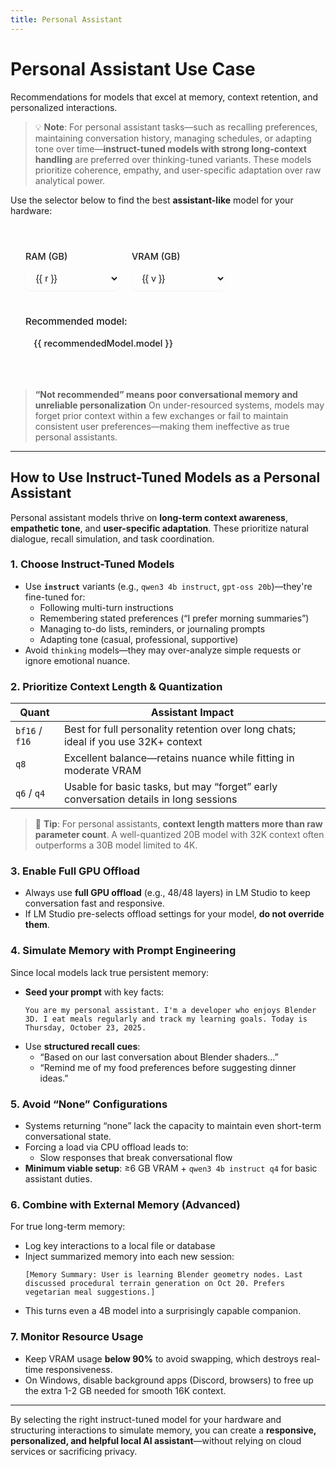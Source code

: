 ```yaml
---
title: Personal Assistant
---
```


# Personal Assistant Use Case

Recommendations for models that excel at memory, context retention, and personalized interactions.

> 💡 **Note**: For personal assistant tasks—such as recalling preferences, maintaining conversation history, managing schedules, or adapting tone over time—**instruct-tuned models with strong long-context handling** are preferred over thinking-tuned variants. These models prioritize coherence, empathy, and user-specific adaptation over raw analytical power.

Use the selector below to find the best **assistant-like** model for your hardware:


<script setup>
import { ref, computed } from 'vue'

const ram = ref(16)
const vram = ref(8)

// Define the available options
const ramOptions = [16, 32, 64, 128]
const vramOptions = [0, 4, 6, 8, 12, 16, 24, 32]

// Define your recommendation rules here - much easier to maintain!
const recommendationRules = [
  // Very high RAM (128 GB) - BF16 or high quant
  { ramMin: 128, vramMin: 32, model: "GPT OSS 120B or Qwen3 30B Instruct BF16 or Mistral Small 3.2 Q8", color: "var(--vp-c-green-2)", bg: "var(--vp-c-green-soft)" },
  { ramMin: 128, vramMin: 24, model: "GPT OSS 120B or Qwen3 30B Instruct BF16 or Mistral Small 3.2 Q6", color: "var(--vp-c-green-2)", bg: "var(--vp-c-green-soft)" },
  { ramMin: 128, vramMin: 16, model: "GPT OSS 120B or Qwen3 30B Instruct BF16", color: "var(--vp-c-green-2)", bg: "var(--vp-c-green-soft)" },
  { ramMin: 128, vramMin: 12, model: "GPT OSS 120B or Qwen3 30B Instruct BF16", color: "var(--vp-c-green-2)", bg: "var(--vp-c-green-soft)" },
  { ramMin: 128, vramMin: 8, model: "GPT OSS 120B or Qwen3 30B Instruct BF16", color: "var(--vp-c-green-2)", bg: "var(--vp-c-green-soft)" },
  { ramMin: 128, vramMin: 6, model: "GPT OSS 120B or Qwen3 30B Instruct BF16", color: "var(--vp-c-green-2)", bg: "var(--vp-c-green-soft)" },
  { ramMin: 128, vramMin: 4, model: "GPT OSS 120B or Qwen3 30B Instruct BF16", color: "var(--vp-c-green-2)", bg: "var(--vp-c-green-soft)" },
  { ramMin: 128, vramMin: 0, model: "GPT OSS 120B or Qwen3 30B Instruct BF16", color: "var(--vp-c-green-2)", bg: "var(--vp-c-green-soft)" },

  // High RAM (64 GB)
  { ramMin: 64, vramMin: 32, model: "GPT OSS 20B or Qwen3 30B Instruct BF16", color: "var(--vp-c-blue-2)", bg: "var(--vp-c-blue-soft)" },
  { ramMin: 64, vramMin: 24, model: "GPT OSS 20B or Qwen3 30B Instruct BF16", color: "var(--vp-c-blue-2)", bg: "var(--vp-c-blue-soft)" },
  { ramMin: 64, vramMin: 16, model: "GPT OSS 20B or Qwen3 30B Instruct Q8", color: "var(--vp-c-blue-2)", bg: "var(--vp-c-blue-soft)" },
  { ramMin: 64, vramMin: 12, model: "GPT OSS 20B or Qwen3 30B Instruct Q8", color: "var(--vp-c-blue-2)", bg: "var(--vp-c-blue-soft)" },
  { ramMin: 64, vramMin: 8, model: "GPT OSS 20B or Qwen3 30B Instruct Q8", color: "var(--vp-c-blue-2)", bg: "var(--vp-c-blue-soft)" },
  { ramMin: 64, vramMin: 6, model: "GPT OSS 20B or Qwen3 30B Instruct Q8", color: "var(--vp-c-blue-2)", bg: "var(--vp-c-blue-soft)" },
  { ramMin: 64, vramMin: 4, model: "GPT OSS 20B or Qwen3 30B Instruct Q8", color: "var(--vp-c-blue-2)", bg: "var(--vp-c-blue-soft)" },
  { ramMin: 64, vramMin: 0, model: "GPT OSS 20B or Qwen3 30B Instruct Q8", color: "var(--vp-c-blue-2)", bg: "var(--vp-c-blue-soft)" },

  // Medium RAM (32 GB)
  { ramMin: 32, vramMin: 32, model: "GPT OSS 20B or Gemma 3 27B Q8", color: "var(--vp-c-blue-2)", bg: "var(--vp-c-blue-soft)" },
  { ramMin: 32, vramMin: 24, model: "GPT OSS 20B or Gemma 3 27B Q4", color: "var(--vp-c-blue-2)", bg: "var(--vp-c-blue-soft)" },
  { ramMin: 32, vramMin: 16, model: "GPT OSS 20B or Gemma 3 12B Q6", color: "var(--vp-c-blue-2)", bg: "var(--vp-c-blue-soft)" },
  { ramMin: 32, vramMin: 12, model: "GPT OSS 20B or Gemma 3 12B Q6", color: "var(--vp-c-blue-2)", bg: "var(--vp-c-blue-soft)" },
  { ramMin: 32, vramMin: 8, model: "GPT OSS 20B or Gemma 3 12B Q6", color: "var(--vp-c-blue-2)", bg: "var(--vp-c-blue-soft)" },
  { ramMin: 32, vramMin: 6, model: "GPT OSS 20B", color: "var(--vp-c-blue-2)", bg: "var(--vp-c-blue-soft)" },
  { ramMin: 32, vramMin: 4, model: "GPT OSS 20B", color: "var(--vp-c-blue-2)", bg: "var(--vp-c-blue-soft)" },
  { ramMin: 32, vramMin: 0, model: "GPT OSS 20B", color: "var(--vp-c-blue-2)", bg: "var(--vp-c-blue-soft)" },

  // Low RAM (16 GB)
  { ramMin: 16, vramMin: 32, model: "GPT OSS 20B or Gemma 3 27B Q8", color: "var(--vp-c-orange-2)", bg: "var(--vp-c-orange-soft)" },
  { ramMin: 16, vramMin: 24, model: "GPT OSS 20B or Gemma 3 27B Q4", color: "var(--vp-c-orange-2)", bg: "var(--vp-c-orange-soft)" },
  { ramMin: 16, vramMin: 16, model: "GPT OSS 20B", color: "var(--vp-c-orange-2)", bg: "var(--vp-c-orange-soft)" },
  { ramMin: 16, vramMin: 12, model: "GPT OSS 20B", color: "var(--vp-c-orange-2)", bg: "var(--vp-c-orange-soft)" },
  { ramMin: 16, vramMin: 8, model: "Gemma 3 12B Q4", color: "var(--vp-c-orange-2)", bg: "var(--vp-c-orange-soft)" },
  { ramMin: 16, vramMin: 6, model: "Qwen3 4B Q4", color: "var(--vp-c-orange-2)", bg: "var(--vp-c-orange-soft)" },
  { ramMin: 16, vramMin: 4, model: "Qwen3 4B Q4", color: "var(--vp-c-orange-2)", bg: "var(--vp-c-orange-soft)" },
  // vramMin: 0 with 16GB RAM is "none" per CSV → omitted
];

const recommendedModel = computed(() => {
  // Find the first rule that matches the current RAM and VRAM
  const matchingRule = recommendationRules.find(rule => ram.value >= rule.ramMin && vram.value >= rule.vramMin)
  
  if (matchingRule) {
    return {
      model: matchingRule.model,
      color: matchingRule.color,
      bg: matchingRule.bg
    }
  }
  
  return {
    model: 'Not recommended',
    color: 'var(--vp-c-text-3)',
    bg: 'transparent'
  }
})

const isRecommended = computed(() => {
  return recommendedModel.value.model !== 'Not recommended'
})

/* Normalized detection + canonical classes */
const normalizedModel = computed(() => recommendedModel.value.model.toLowerCase())

const isBF16orGPTOSS = computed(() =>
  normalizedModel.value.includes('bf16') || normalizedModel.value.includes('gpt oss')
)

const isQ6orQ8 = computed(() =>
  normalizedModel.value.includes('q6') || normalizedModel.value.includes('q8')
)

const isQ4 = computed(() => normalizedModel.value.includes('q4'))

const is4b = computed(() => normalizedModel.value.includes('4b'))

const selectorClass = computed(() => {
  if (!isRecommended.value) return { 'not-recommended': true }
  if (is4b.value) return { 'recommended-4b': true }
  if (isBF16orGPTOSS.value) return { 'recommended-success': true }
  if (isQ6orQ8.value) return { 'recommended-caution': true }
  if (isQ4.value) return { 'recommended-warning': true }
  return {}
})

const modelNameClasses = computed(() => {
  if (!isRecommended.value) return { 'not-recommended': true }
  if (is4b.value) return { 'recommended-4b': true }
  if (isBF16orGPTOSS.value) return { 'recommended-success': true }
  if (isQ6orQ8.value) return { 'recommended-caution': true }
  if (isQ4.value) return { 'recommended-warning': true }
  return {}
})
</script>

<style scoped>
.model-selector {
  margin: 2rem 0;
  padding: 1.5rem;
  border-radius: 16px;
  background-color: var(--vp-code-block-bg);
  border: 2px solid var(--vp-c-border); /* Default border */
  font-size: 0.95rem;
  transition: border-color 0.3s ease;
  position: relative;
  overflow: hidden; /* Ensures background colors stay within bounds */
}

.model-selector::before {
  content: '';
  position: absolute;
  top: 0;
  left: 0;
  right: 0;
  height: 4px;
  background: linear-gradient(90deg, var(--vp-c-brand), var(--vp-c-green));
  /* Default gradient, will be overridden by JavaScript or specific class if needed */
}

/* Example: Specific border color based on recommendation */
.model-selector.recommended-success {
  border-color: var(--vp-c-green-2);
}
.model-selector.recommended-caution {
  border-color: var(--vp-c-yellow-2);
}
.model-selector.recommended-warning {
  border-color: var(--vp-c-orange-2);
}
.model-selector.recommended-4b {
  border-color: var(--vp-c-purple-2);
}

.model-selector h3 {
  margin-top: 0;
  margin-bottom: 1.25rem;
  font-weight: 600;
  color: var(--vp-c-text-1);
}

.controls {
  display: flex;
  flex-wrap: wrap;
  gap: 1.25rem;
  margin-bottom: 1.5rem;
}

.control-group {
  display: flex;
  flex-direction: column;
  min-width: 150px;
}

.control-group label {
  font-weight: 500;
  margin-bottom: 0.5rem;
  color: var(--vp-c-text-1);
  font-size: 0.9rem;
}

.control-group select {
  padding: 0.6rem 0.8rem;
  border: 1px solid var(--vp-c-border);
  border-radius: 8px;
  background: var(--vp-c-bg);
  color: var(--vp-c-text-1);
  font-size: 0.95rem;
  transition: all 0.2s ease;
  box-shadow: 0 1px 2px rgba(0, 0, 0, 0.05);
}

.control-group select:hover {
  border-color: var(--vp-c-brand-lighter);
}

.control-group select:focus {
  outline: none;
  border-color: var(--vp-c-brand);
  box-shadow: 0 0 0 3px rgba(66, 133, 244, 0.25);
}

.result {
  padding-top: 1rem;
  border-top: 1px solid var(--vp-c-divider);
}

.result strong {
  display: block;
  margin-bottom: 0.5rem;
  font-weight: 500;
  color: var(--vp-c-text-1);
}

.result .model-name {
  display: inline-block;
  padding: 0.5rem 0.75rem;
  border-radius: 8px;
  font-family: var(--vp-font-family-mono);
  font-size: 0.95em;
  font-weight: 500;
  transition: all 0.3s ease;
  border: 1px solid transparent; /* Default border */
}

.result .model-name.not-recommended {
  color: var(--vp-c-text-3);
  background: var(--vp-c-bg-soft);
  border-color: var(--vp-c-text-3);
  font-style: italic;
}

/* Dynamically applied styles based on recommendation level */
.result .model-name.recommended-success {
  background-color: var(--vp-c-green-soft);
  color: var(--vp-c-green-2);
  border-color: var(--vp-c-green-2);
}
 
.result .model-name.recommended-caution {
  background-color: var(--vp-c-yellow-soft);
  color: var(--vp-c-yellow-2);
  border-color: var(--vp-c-yellow-2);
}
 
.result .model-name.recommended-warning {
  background-color: var(--vp-c-orange-soft);
  color: var(--vp-c-orange-2);
  border-color: var(--vp-c-orange-2);
}
 
.result .model-name.recommended-4b {
  background-color: var(--vp-c-purple-soft);
  color: var(--vp-c-purple-2);
  border-color: var(--vp-c-purple-2);
}
 
</style>

<div class="model-selector" :class="selectorClass">
  <div class="controls">
    <div class="control-group">
      <label for="ram-select">RAM (GB)</label>
      <select id="ram-select" v-model.number="ram">
        <option v-for="r in ramOptions" :key="r" :value="r">{{ r }}</option>
      </select>
    </div>
    <div class="control-group">
      <label for="vram-select">VRAM (GB)</label>
      <select id="vram-select" v-model.number="vram">
        <option v-for="v in vramOptions" :key="v" :value="v">{{ v }}</option>
      </select>
    </div>
  </div>

  <div class="result">
    <strong>Recommended model:</strong>
    <span
      class="model-name"
      :class="modelNameClasses"
      :style="{ backgroundColor: recommendedModel.bg, color: recommendedModel.color }"
    >
      {{ recommendedModel.model }}
    </span>
  </div>
</div>

> **“Not recommended” means poor conversational memory and unreliable personalization**
> On under-resourced systems, models may forget prior context within a few exchanges or fail to maintain consistent user preferences—making them ineffective as true personal assistants.

---

## How to Use Instruct-Tuned Models as a Personal Assistant

Personal assistant models thrive on **long-term context awareness**, **empathetic tone**, and **user-specific adaptation**. These prioritize natural dialogue, recall simulation, and task coordination.

### 1. **Choose Instruct-Tuned Models**
- Use **`instruct`** variants (e.g., `qwen3 4b instruct`, `gpt-oss 20b`)—they're fine-tuned for:
  - Following multi-turn instructions
  - Remembering stated preferences (“I prefer morning summaries”)
  - Managing to-do lists, reminders, or journaling prompts
  - Adapting tone (casual, professional, supportive)
- Avoid `thinking` models—they may over-analyze simple requests or ignore emotional nuance.

### 2. **Prioritize Context Length & Quantization**
| Quant | Assistant Impact |
|------|------------------|
| `bf16` / `f16` | Best for full personality retention over long chats; ideal if you use 32K+ context |
| `q8` | Excellent balance—retains nuance while fitting in moderate VRAM |
| `q6` / `q4` | Usable for basic tasks, but may “forget” early conversation details in long sessions |

> 🔹 **Tip**: For personal assistants, **context length matters more than raw parameter count**. A well-quantized 20B model with 32K context often outperforms a 30B model limited to 4K.

### 3. **Enable Full GPU Offload**
- Always use **full GPU offload** (e.g., 48/48 layers) in LM Studio to keep conversation fast and responsive.
- If LM Studio pre-selects offload settings for your model, **do not override them**.

### 4. **Simulate Memory with Prompt Engineering**
Since local models lack true persistent memory:
- **Seed your prompt** with key facts:
  ```text
  You are my personal assistant. I'm a developer who enjoys Blender 3D. I eat meals regularly and track my learning goals. Today is Thursday, October 23, 2025.
  ```
- Use **structured recall cues**:
  - “Based on our last conversation about Blender shaders…”
  - “Remind me of my food preferences before suggesting dinner ideas.”

### 5. **Avoid “None” Configurations**
- Systems returning “none” lack the capacity to maintain even short-term conversational state.
- Forcing a load via CPU offload leads to:
  - Slow responses that break conversational flow
- **Minimum viable setup**: ≥6 GB VRAM + `qwen3 4b instruct q4` for basic assistant duties.

### 6. **Combine with External Memory (Advanced)**
For true long-term memory:
- Log key interactions to a local file or database
- Inject summarized memory into each new session:
  ```text
  [Memory Summary: User is learning Blender geometry nodes. Last discussed procedural terrain generation on Oct 20. Prefers vegetarian meal suggestions.]
  ```
- This turns even a 4B model into a surprisingly capable companion.

### 7. **Monitor Resource Usage**
- Keep VRAM usage **below 90%** to avoid swapping, which destroys real-time responsiveness.
- On Windows, disable background apps (Discord, browsers) to free up the extra 1-2 GB needed for smooth 16K context.

---

By selecting the right instruct-tuned model for your hardware and structuring interactions to simulate memory, you can create a **responsive, personalized, and helpful local AI assistant**—without relying on cloud services or sacrificing privacy.